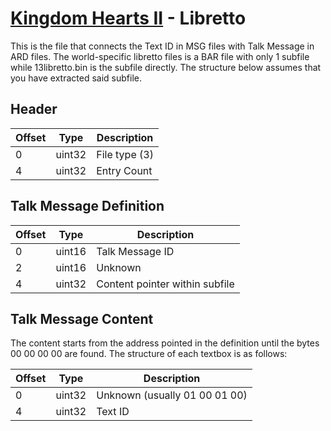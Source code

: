 # [Kingdom Hearts II](../../index.md) - Libretto

This is the file that connects the Text ID in MSG files with Talk Message in ARD files. The world-specific libretto files is a BAR file with only 1 subfile while 13libretto.bin is the subfile directly. The structure below assumes that you have extracted said subfile.

## Header

| Offset | Type | Description |
|--------|------|-------------|
| 0 	 | uint32 | File type (3)
| 4 	 | uint32 | Entry Count

## Talk Message Definition

| Offset | Type | Description |
|--------|------|-------------|
| 0 	 | uint16 | Talk Message ID
| 2 	 | uint16 | Unknown
| 4 	 | uint32 | Content pointer within subfile

## Talk Message Content

The content starts from the address pointed in the definition until the bytes 00 00 00 00 are found. The structure of each textbox is as follows:

| Offset | Type | Description |
|--------|------|-------------|
| 0 	 | uint32 | Unknown (usually 01 00 01 00)
| 4 	 | uint32 | Text ID

